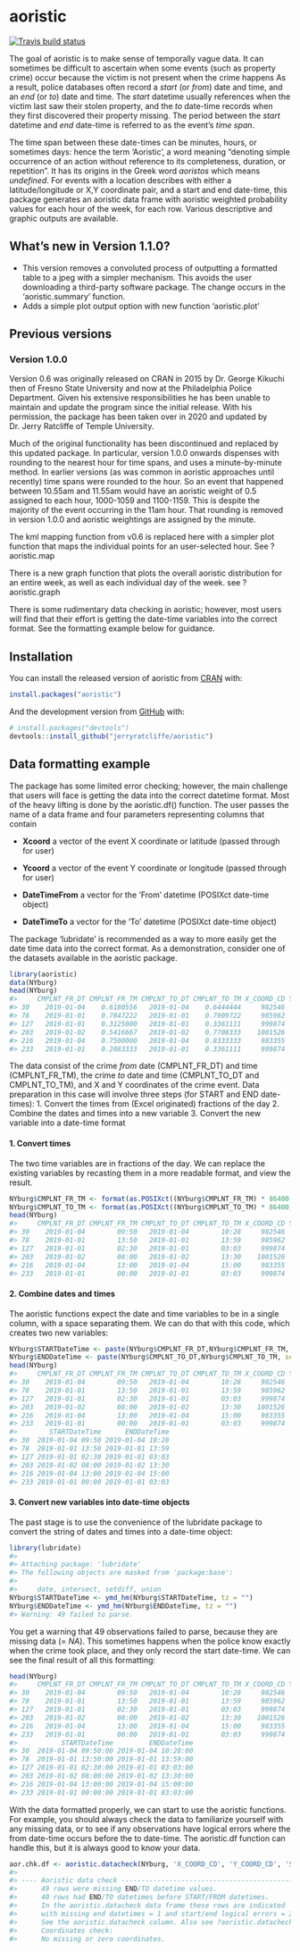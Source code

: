 
<!-- README.md is generated from README.Rmd. Please edit that file -->

# aoristic

<!-- badges: start -->

[![Travis build
status](https://travis-ci.com/jerryratcliffe/aoristic.svg?branch=master)](https://travis-ci.com/jerryratcliffe/aoristic)
<!-- badges: end -->

The goal of aoristic is to make sense of temporally vague data. It can
sometimes be difficult to ascertain when some events (such as property
crime) occur because the victim is not present when the crime happens As
a result, police databases often record a *start* (or *from*) date and
time, and an *end* (or *to*) date and time. The *start* datetime usually
references when the victim last saw their stolen property, and the *to*
date-time records when they first discovered their property missing. The
period between the *start* datetime and *end* date-time is referred to
as the event’s *time span*.

The time span between these date-times can be minutes, hours, or
sometimes days: hence the term ‘Aoristic’, a word meaning “denoting
simple occurrence of an action without reference to its completeness,
duration, or repetition”. It has its origins in the Greek word
*aoristos* which means *undefined*. For events with a location describes
with either a latitude/longitude or X,Y coordinate pair, and a start and
end date-time, this package generates an aoristic data frame with
aoristic weighted probability values for each hour of the week, for each
row. Various descriptive and graphic outputs are available.

## What’s new in Version 1.1.0?

  - This version removes a convoluted process of outputting a formatted
    table to a jpeg with a simpler mechanism. This avoids the user
    downloading a third-party software package. The change occurs in the
    ‘aoristic.summary’ function.
  - Adds a simple plot output option with new function ‘aoristic.plot’

## Previous versions

### Version 1.0.0

Version 0.6 was originally released on CRAN in 2015 by Dr. George
Kikuchi then of Fresno State University and now at the Philadelphia
Police Department. Given his extensive responsibilities he has been
unable to maintain and update the program since the initial release.
With his permission, the package has been taken over in 2020 and updated
by Dr. Jerry Ratcliffe of Temple University.

Much of the original functionality has been discontinued and replaced by
this updated package. In particular, version 1.0.0 onwards dispenses
with rounding to the nearest hour for time spans, and uses a
minute-by-minute method. In earlier versions (as was common in aoristic
approaches until recently) time spans were rounded to the hour. So an
event that happened between 10.55am and 11.55am would have an aoristic
weight of 0.5 assigned to each hour, 1000-1059 and 1100-1159. This is
despite the majority of the event occurring in the 11am hour. That
rounding is removed in version 1.0.0 and aoristic weightings are
assigned by the minute.

The kml mapping function from v0.6 is replaced here with a simpler plot
function that maps the individual points for an user-selected hour. See
?aoristic.map

There is a new graph function that plots the overall aoristic
distribution for an entire week, as well as each individual day of the
week. see ?aoristic.graph

There is some rudimentary data checking in aoristic; however, most users
will find that their effort is getting the date-time variables into the
correct format. See the formatting example below for guidance.

## Installation

You can install the released version of aoristic from
[CRAN](https://CRAN.R-project.org) with:

``` r
install.packages("aoristic")
```

And the development version from [GitHub](https://github.com/) with:

``` r
# install.packages("devtools")
devtools::install_github("jerryratcliffe/aoristic")
```

## Data formatting example

The package has some limited error checking; however, the main challenge
that users will face is getting the data into the correct datetime
format. Most of the heavy lifting is done by the aoristic.df() function.
The user passes the name of a data frame and four parameters
representing columns that contain

  - **Xcoord** a vector of the event X coordinate or latitude (passed
    through for user)

  - **Ycoord** a vector of the event Y coordinate or longitude (passed
    through for user)

  - **DateTimeFrom** a vector for the ‘From’ datetime (POSIXct date-time
    object)

  - **DateTimeTo** a vector for the ‘To’ datetime (POSIXct date-time
    object)

The package ‘lubridate’ is recommended as a way to more easily get the
date time data into the correct format. As a demonstration, consider one
of the datasets available in the aoristic package.

``` r
library(aoristic)
data(NYburg)
head(NYburg)
#>     CMPLNT_FR_DT CMPLNT_FR_TM CMPLNT_TO_DT CMPLNT_TO_TM X_COORD_CD Y_COORD_CD
#> 30    2019-01-04    0.6180556   2019-01-04    0.6444444     982546     206109
#> 78    2019-01-01    0.7847222   2019-01-01    0.7909722     985962     202878
#> 127   2019-01-01    0.3125000   2019-01-01    0.3361111     999874     238251
#> 203   2019-01-02    0.5416667   2019-01-02    0.7708333    1001526     243602
#> 216   2019-01-04    0.7500000   2019-01-04    0.8333333     983355     211219
#> 233   2019-01-01    0.2083333   2019-01-01    0.3361111     999874     238251
```

The data consist of the crime *from* date (CMPLNT\_FR\_DT) and time
(CMPLNT\_FR\_TM), the crime *to* date and time (CMPLNT\_TO\_DT and
CMPLNT\_TO\_TM), and X and Y coordinates of the crime event. Data
preparation in this case will involve three steps (for START and END
date-times): 1. Convert the times from (Excel originated) fractions of
the day 2. Combine the dates and times into a new variable 3. Convert
the new variable into a date-time format

#### 1\. Convert times

The two time variables are in fractions of the day. We can replace the
existing variables by recasting them in a more readable format, and view
the result.

``` r
NYburg$CMPLNT_FR_TM <- format(as.POSIXct((NYburg$CMPLNT_FR_TM) * 86400, origin = "1970-01-01"), "%H:%M")
NYburg$CMPLNT_TO_TM <- format(as.POSIXct((NYburg$CMPLNT_TO_TM) * 86400, origin = "1970-01-01"), "%H:%M")
head(NYburg)
#>     CMPLNT_FR_DT CMPLNT_FR_TM CMPLNT_TO_DT CMPLNT_TO_TM X_COORD_CD Y_COORD_CD
#> 30    2019-01-04        09:50   2019-01-04        10:28     982546     206109
#> 78    2019-01-01        13:50   2019-01-01        13:59     985962     202878
#> 127   2019-01-01        02:30   2019-01-01        03:03     999874     238251
#> 203   2019-01-02        08:00   2019-01-02        13:30    1001526     243602
#> 216   2019-01-04        13:00   2019-01-04        15:00     983355     211219
#> 233   2019-01-01        00:00   2019-01-01        03:03     999874     238251
```

#### 2\. Combine dates and times

The aoristic functions expect the date and time variables to be in a
single column, with a space separating them. We can do that with this
code, which creates two new variables:

``` r
NYburg$STARTDateTime <- paste(NYburg$CMPLNT_FR_DT,NYburg$CMPLNT_FR_TM, sep=' ')
NYburg$ENDDateTime <- paste(NYburg$CMPLNT_TO_DT,NYburg$CMPLNT_TO_TM, sep=' ')
head(NYburg)
#>     CMPLNT_FR_DT CMPLNT_FR_TM CMPLNT_TO_DT CMPLNT_TO_TM X_COORD_CD Y_COORD_CD
#> 30    2019-01-04        09:50   2019-01-04        10:28     982546     206109
#> 78    2019-01-01        13:50   2019-01-01        13:59     985962     202878
#> 127   2019-01-01        02:30   2019-01-01        03:03     999874     238251
#> 203   2019-01-02        08:00   2019-01-02        13:30    1001526     243602
#> 216   2019-01-04        13:00   2019-01-04        15:00     983355     211219
#> 233   2019-01-01        00:00   2019-01-01        03:03     999874     238251
#>        STARTDateTime      ENDDateTime
#> 30  2019-01-04 09:50 2019-01-04 10:28
#> 78  2019-01-01 13:50 2019-01-01 13:59
#> 127 2019-01-01 02:30 2019-01-01 03:03
#> 203 2019-01-02 08:00 2019-01-02 13:30
#> 216 2019-01-04 13:00 2019-01-04 15:00
#> 233 2019-01-01 00:00 2019-01-01 03:03
```

#### 3\. Convert new variables into date-time objects

The past stage is to use the convenience of the lubridate package to
convert the string of dates and times into a date-time object:

``` r
library(lubridate)
#> 
#> Attaching package: 'lubridate'
#> The following objects are masked from 'package:base':
#> 
#>     date, intersect, setdiff, union
NYburg$STARTDateTime <- ymd_hm(NYburg$STARTDateTime, tz = "")
NYburg$ENDDateTime <- ymd_hm(NYburg$ENDDateTime, tz = "")
#> Warning: 49 failed to parse.
```

You get a warning that 49 observations failed to parse, because they are
missing data (= *NA*). This sometimes happens when the police know
exactly when the crime took place, and they only record the start
date-time. We can see the final result of all this formatting:

``` r
head(NYburg)
#>     CMPLNT_FR_DT CMPLNT_FR_TM CMPLNT_TO_DT CMPLNT_TO_TM X_COORD_CD Y_COORD_CD
#> 30    2019-01-04        09:50   2019-01-04        10:28     982546     206109
#> 78    2019-01-01        13:50   2019-01-01        13:59     985962     202878
#> 127   2019-01-01        02:30   2019-01-01        03:03     999874     238251
#> 203   2019-01-02        08:00   2019-01-02        13:30    1001526     243602
#> 216   2019-01-04        13:00   2019-01-04        15:00     983355     211219
#> 233   2019-01-01        00:00   2019-01-01        03:03     999874     238251
#>           STARTDateTime         ENDDateTime
#> 30  2019-01-04 09:50:00 2019-01-04 10:28:00
#> 78  2019-01-01 13:50:00 2019-01-01 13:59:00
#> 127 2019-01-01 02:30:00 2019-01-01 03:03:00
#> 203 2019-01-02 08:00:00 2019-01-02 13:30:00
#> 216 2019-01-04 13:00:00 2019-01-04 15:00:00
#> 233 2019-01-01 00:00:00 2019-01-01 03:03:00
```

With the data formatted properly, we can start to use the aoristic
functions. For example, you should always check the data to familiarize
yourself with any missing data, or to see if any observations have
logical errors where the from date-time occurs before the to date-time.
The aoristic.df function can handle this, but it is always good to know
your data.

``` r
aor.chk.df <- aoristic.datacheck(NYburg, 'X_COORD_CD', 'Y_COORD_CD', 'STARTDateTime', 'ENDDateTime')
#> 
#> ---- Aoristic data check -------------------------------------------
#>      49 rows were missing END/TO datetime values.
#>      40 rows had END/TO datetimes before START/FROM datetimes.
#>      In the aoristic.datacheck data frame these rows are indicated
#>      with missing end datetimes = 1 and start/end logical errors = 2
#>      See the aoristic.datacheck column. Also see ?aoristic.datacheck
#>      Coordinates check:
#>      No missing or zero coordinates.
```
